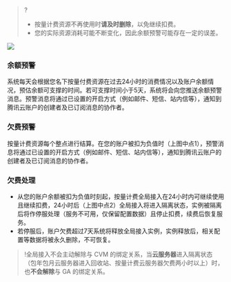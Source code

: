 ﻿>?
>- 按量计费资源不再使用时**请及时删除**，以免继续扣费。
>- 您的实际资源消耗可能不断变化，因此余额预警可能存在一定的误差。
>
![](https://qcloudimg.tencent-cloud.cn/raw/25a225f7227e4ba354ec1e8be7d223fa.png)

### 余额预警
系统每天会根据您名下按量付费资源在过去24小时的消费情况以及账户余额情况，预估余额可支撑的时间。若可支撑时间小于5天，系统将会向您推送余额预警消息。预警消息将通过已设置的开启方式（例如邮件、短信、站内信等），通知到腾讯云账户的创建者及已订阅消息的协作者。

### 欠费预警
按量计费资源每个整点进行结算。在您的账户被扣为负值时（上图中点1），预警消息将通过已设置的开启方式（例如邮件、短信、站内信等），通知到腾讯云账户的创建者及已订阅消息的协作者。

### 欠费处理
- 从您的账户余额被扣为负值时刻起，按量计费全局接入在24小时内可继续使用且继续扣费，24小时后（上图中点2）全局接入将进入隔离状态，实例被隔离后将作停服处理（服务不可用，仅保留配置数据）且停止扣费，续费后恢复服务。
- 若停服后，账户欠费超过7天系统将释放全局接入实例，实例释放后，相关配置等数据将被永久删除，不可恢复。
>!全局接入不会主动解除与 CVM 的绑定关系，当**云服务器**进入隔离状态（包年包月云服务器进入回收站、按量计费云服务器欠费两小时以上）时，也**不会解除**与 GA 的绑定关系。
>